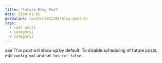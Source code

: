 ```yaml
---
title: 'Future Blog Post'
date: 2199-01-01
permalink: /posts/2012/08/blog-post-4/
tags:
  - cool posts
  - category1
  - category2
---
```


aaa This post will show up by default. To disable scheduling of future posts, edit `config.yml` and set `future: false`. 
